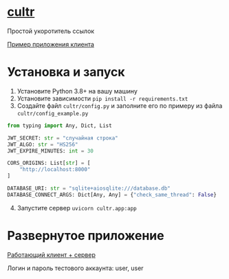 # [cultr](https://trixis.xyz)
Простой укоротитель ссылок

[Пример приложения клиента](https://github.com/TrixiS/cultr_frontend)

# Установка и запуск
1. Установите Python 3.8+ на вашу машину
2. Установите зависимости `pip install -r requirements.txt`
3. Создайте файл `cultr/config.py` и заполните его по примеру из файла `cultr/config_example.py`
```Python
from typing import Any, Dict, List

JWT_SECRET: str = "случайная строка"
JWT_ALGO: str = "HS256"
JWT_EXPIRE_MINUTES: int = 30

CORS_ORIGINS: List[str] = [
    "http://localhost:8000"
]

DATABASE_URI: str = "sqlite+aiosqlite:///database.db"
DATABASE_CONNECT_ARGS: Dict[Any, Any] = {"check_same_thread": False}
```
4. Запустите сервер `uvicorn cultr.app:app`

# Развернутое приложение
[Работающий клиент + сервер](https://trixis.xyz)

Логин и пароль тестового аккаунта: user, user

